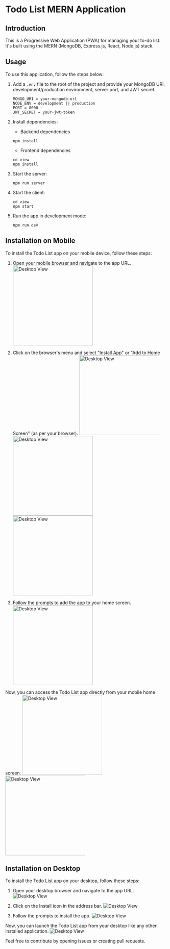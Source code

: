 # Todo List MERN Application

## Introduction

This is a Progressive Web Application (PWA) for managing your to-do list. It's built using the MERN (MongoDB, Express.js, React, Node.js) stack.

## Usage

To use this application, follow the steps below:

1. Add a `.env` file to the root of the project and provide your MongoDB URI, development/production environment, server port, and JWT secret.

   ```
   MONGO_URI = your-mongodb-url
   NODE_ENV = development || production
   PORT = 8000
   JWT_SECRET = your-jwt-token
   ```

2. Install dependencies:

   - Backend dependencies

   ```
   npm install
   ```

   - Frontend dependencies

   ```
   cd view
   npm install
   ```

3. Start the server:

   ```
   npm run server
   ```

4. Start the client:

   ```
   cd view
   npm start
   ```

5. Run the app in development mode:
   ```
   npm run dev
   ```

## Installation on Mobile

To install the Todo List app on your mobile device, follow these steps:

1. Open your mobile browser and navigate to the app URL.
   <img src="/screenshots/Mobile_1.jpeg" alt="Desktop View"  width="250"/>

2. Click on the browser's menu and select "Install App" or "Add to Home Screen" (as per your browser).
   <img src="/screenshots/Mobile_2.jpeg" alt="Desktop View"  width="250"/> <img src="/screenshots/Mobile_3.jpeg" alt="Desktop View"  width="250"/> <img src="/screenshots/Mobile_4.jpeg" alt="Desktop View"  width="250"/>

3. Follow the prompts to add the app to your home screen.
   <img src="/screenshots/Mobile_5.jpeg" alt="Desktop View"  width="250"/>

Now, you can access the Todo List app directly from your mobile home screen.
<img src="/screenshots/Mobile_6.jpeg" alt="Desktop View"  width="250"/> <img src="/screenshots/Mobile_7.jpeg" alt="Desktop View"  width="250"/>

## Installation on Desktop

To install the Todo List app on your desktop, follow these steps:

1. Open your desktop browser and navigate to the app URL. ![Desktop View](/screenshots/Desktop_1.png)

2. Click on the Install icon in the address bar.
   ![Desktop View](/screenshots/Desktop_2.png)

3. Follow the prompts to install the app. ![Desktop View](/screenshots/Desktop_3.png)

Now, you can launch the Todo List app from your desktop like any other installed application.
![Desktop View](/screenshots/Desktop_4.png)

Feel free to contribute by opening issues or creating pull requests.
